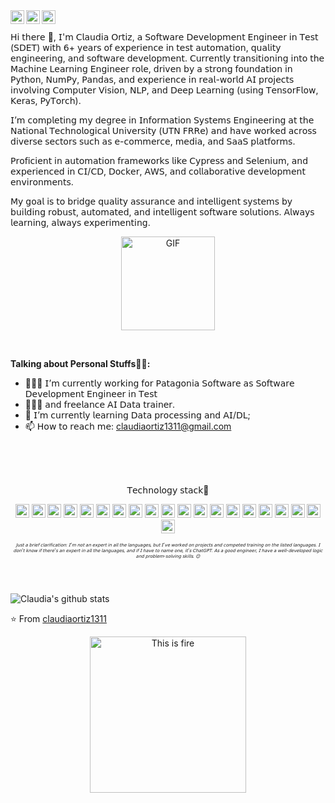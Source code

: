 
<a href="https://www.linkedin.com/in/claudia-ortiz-285b0b172">
  <img align="left" alt="Claudia's LinkdeIN" width="22px" src="https://img.icons8.com/?size=100&id=13930&format=png&color=000000" />
</a>
<a href="https://t.me/Cortiz2991">
  <img align="left" alt="Claudia's Telegram" width="22px" src="https://img.icons8.com/?size=100&id=63306&format=png&color=000000" />
</a>
<a href="https://www.instagram.com/_claudiamortiz?r=nametag">
  <img align="left" alt="Claudia's Instagram" width="22px" src="https://img.icons8.com/?size=100&id=Xy10Jcu1L2Su&format=png&color=000000" />
</a>
<br />
<br />
𝖧𝗂 𝗍𝗁𝖾𝗋𝖾 👋, 𝖨'𝗆 𝖢𝗅𝖺𝗎𝖽𝗂𝖺 𝖮𝗋𝗍𝗂𝗓, 𝖺 𝖲𝗈𝖿𝗍𝗐𝖺𝗋𝖾 𝖣𝖾𝗏𝖾𝗅𝗈𝗉𝗆𝖾𝗇𝗍 𝖤𝗇𝗀𝗂𝗇𝖾𝖾𝗋 𝗂𝗇 𝖳𝖾𝗌𝗍 (𝖲𝖣𝖤𝖳) 𝗐𝗂𝗍𝗁 𝟨+ 𝗒𝖾𝖺𝗋𝗌 𝗈𝖿 𝖾𝗑𝗉𝖾𝗋𝗂𝖾𝗇𝖼𝖾 𝗂𝗇 𝗍𝖾𝗌𝗍 𝖺𝗎𝗍𝗈𝗆𝖺𝗍𝗂𝗈𝗇, 𝗊𝗎𝖺𝗅𝗂𝗍𝗒 𝖾𝗇𝗀𝗂𝗇𝖾𝖾𝗋𝗂𝗇𝗀, 𝖺𝗇𝖽 𝗌𝗈𝖿𝗍𝗐𝖺𝗋𝖾 𝖽𝖾𝗏𝖾𝗅𝗈𝗉𝗆𝖾𝗇𝗍. 𝖢𝗎𝗋𝗋𝖾𝗇𝗍𝗅𝗒 𝗍𝗋𝖺𝗇𝗌𝗂𝗍𝗂𝗈𝗇𝗂𝗇𝗀 𝗂𝗇𝗍𝗈 𝗍𝗁𝖾 𝖬𝖺𝖼𝗁𝗂𝗇𝖾 𝖫𝖾𝖺𝗋𝗇𝗂𝗇𝗀 𝖤𝗇𝗀𝗂𝗇𝖾𝖾𝗋 𝗋𝗈𝗅𝖾, 𝖽𝗋𝗂𝗏𝖾𝗇 𝖻𝗒 𝖺 𝗌𝗍𝗋𝗈𝗇𝗀 𝖿𝗈𝗎𝗇𝖽𝖺𝗍𝗂𝗈𝗇 𝗂𝗇 𝖯𝗒𝗍𝗁𝗈𝗇, 𝖭𝗎𝗆𝖯𝗒, 𝖯𝖺𝗇𝖽𝖺𝗌, 𝖺𝗇𝖽 𝖾𝗑𝗉𝖾𝗋𝗂𝖾𝗇𝖼𝖾 𝗂𝗇 𝗋𝖾𝖺𝗅-𝗐𝗈𝗋𝗅𝖽 𝖠𝖨 𝗉𝗋𝗈𝗃𝖾𝖼𝗍𝗌 𝗂𝗇𝗏𝗈𝗅𝗏𝗂𝗇𝗀 𝖢𝗈𝗆𝗉𝗎𝗍𝖾𝗋 𝖵𝗂𝗌𝗂𝗈𝗇, 𝖭𝖫𝖯, 𝖺𝗇𝖽 𝖣𝖾𝖾𝗉 𝖫𝖾𝖺𝗋𝗇𝗂𝗇𝗀 (𝗎𝗌𝗂𝗇𝗀 𝖳𝖾𝗇𝗌𝗈𝗋𝖥𝗅𝗈𝗐, 𝖪𝖾𝗋𝖺𝗌, 𝖯𝗒𝖳𝗈𝗋𝖼𝗁).

𝖨’𝗆 𝖼𝗈𝗆𝗉𝗅𝖾𝗍𝗂𝗇𝗀 𝗆𝗒 𝖽𝖾𝗀𝗋𝖾𝖾 𝗂𝗇 𝖨𝗇𝖿𝗈𝗋𝗆𝖺𝗍𝗂𝗈𝗇 𝖲𝗒𝗌𝗍𝖾𝗆𝗌 𝖤𝗇𝗀𝗂𝗇𝖾𝖾𝗋𝗂𝗇𝗀 𝖺𝗍 𝗍𝗁𝖾 𝖭𝖺𝗍𝗂𝗈𝗇𝖺𝗅 𝖳𝖾𝖼𝗁𝗇𝗈𝗅𝗈𝗀𝗂𝖼𝖺𝗅 𝖴𝗇𝗂𝗏𝖾𝗋𝗌𝗂𝗍𝗒 (𝖴𝖳𝖭 𝖥𝖱𝖱𝖾) 𝖺𝗇𝖽 𝗁𝖺𝗏𝖾 𝗐𝗈𝗋𝗄𝖾𝖽 𝖺𝖼𝗋𝗈𝗌𝗌 𝖽𝗂𝗏𝖾𝗋𝗌𝖾 𝗌𝖾𝖼𝗍𝗈𝗋𝗌 𝗌𝗎𝖼𝗁 𝖺𝗌 𝖾-𝖼𝗈𝗆𝗆𝖾𝗋𝖼𝖾, 𝗆𝖾𝖽𝗂𝖺, 𝖺𝗇𝖽 𝖲𝖺𝖺𝖲 𝗉𝗅𝖺𝗍𝖿𝗈𝗋𝗆𝗌.

𝖯𝗋𝗈𝖿𝗂𝖼𝗂𝖾𝗇𝗍 𝗂𝗇 𝖺𝗎𝗍𝗈𝗆𝖺𝗍𝗂𝗈𝗇 𝖿𝗋𝖺𝗆𝖾𝗐𝗈𝗋𝗄𝗌 𝗅𝗂𝗄𝖾 𝖢𝗒𝗉𝗋𝖾𝗌𝗌 𝖺𝗇𝖽 𝖲𝖾𝗅𝖾𝗇𝗂𝗎𝗆, 𝖺𝗇𝖽 𝖾𝗑𝗉𝖾𝗋𝗂𝖾𝗇𝖼𝖾𝖽 𝗂𝗇 𝖢𝖨/𝖢𝖣, 𝖣𝗈𝖼𝗄𝖾𝗋, 𝖠𝖶𝖲, 𝖺𝗇𝖽 𝖼𝗈𝗅𝗅𝖺𝖻𝗈𝗋𝖺𝗍𝗂𝗏𝖾 𝖽𝖾𝗏𝖾𝗅𝗈𝗉𝗆𝖾𝗇𝗍 𝖾𝗇𝗏𝗂𝗋𝗈𝗇𝗆𝖾𝗇𝗍𝗌.

𝖬𝗒 𝗀𝗈𝖺𝗅 𝗂𝗌 𝗍𝗈 𝖻𝗋𝗂𝖽𝗀𝖾 𝗊𝗎𝖺𝗅𝗂𝗍𝗒 𝖺𝗌𝗌𝗎𝗋𝖺𝗇𝖼𝖾 𝖺𝗇𝖽 𝗂𝗇𝗍𝖾𝗅𝗅𝗂𝗀𝖾𝗇𝗍 𝗌𝗒𝗌𝗍𝖾𝗆𝗌 𝖻𝗒 𝖻𝗎𝗂𝗅𝖽𝗂𝗇𝗀 𝗋𝗈𝖻𝗎𝗌𝗍, 𝖺𝗎𝗍𝗈𝗆𝖺𝗍𝖾𝖽, 𝖺𝗇𝖽 𝗂𝗇𝗍𝖾𝗅𝗅𝗂𝗀𝖾𝗇𝗍 𝗌𝗈𝖿𝗍𝗐𝖺𝗋𝖾 𝗌𝗈𝗅𝗎𝗍𝗂𝗈𝗇𝗌. 𝖠𝗅𝗐𝖺𝗒𝗌 𝗅𝖾𝖺𝗋𝗇𝗂𝗇𝗀, 𝖺𝗅𝗐𝖺𝗒𝗌 𝖾𝗑𝗉𝖾𝗋𝗂𝗆𝖾𝗇𝗍𝗂𝗇𝗀.
<br />

  <p align="center">
  <img
    alt="GIF"
    src="https://cdnb.artstation.com/p/assets/images/images/017/714/049/original/sino-bali-anigif.gif?1557075739"
    width="150"
  />
</p>
  <br />

**Talking about Personal Stuffs🙆🏻:**

- 👩🏻‍💻 𝖨’𝗆 𝖼𝗎𝗋𝗋𝖾𝗇𝗍𝗅𝗒 𝗐𝗈𝗋𝗄𝗂𝗇𝗀 𝖿𝗈𝗋 𝖯𝖺𝗍𝖺𝗀𝗈𝗇𝗂𝖺 𝖲𝗈𝖿𝗍𝗐𝖺𝗋𝖾 𝖺𝗌 𝖲𝗈𝖿𝗍𝗐𝖺𝗋𝖾 𝖣𝖾𝗏𝖾𝗅𝗈𝗉𝗆𝖾𝗇𝗍 𝖤𝗇𝗀𝗂𝗇𝖾𝖾𝗋 𝗂𝗇 𝖳𝖾𝗌𝗍
- 👩🏻‍💻 𝖺𝗇𝖽 𝖿𝗋𝖾𝖾𝗅𝖺𝗇𝖼𝖾 𝖠𝖨 𝖣𝖺𝗍𝖺 𝗍𝗋𝖺𝗂𝗇𝖾𝗋.
- 🌱 𝖨’𝗆 𝖼𝗎𝗋𝗋𝖾𝗇𝗍𝗅𝗒 𝗅𝖾𝖺𝗋𝗇𝗂𝗇𝗀 𝖣𝖺𝗍𝖺 𝗉𝗋𝗈𝖼𝖾𝗌𝗌𝗂𝗇𝗀 𝖺𝗇𝖽 𝖠𝖨/𝖣𝖫;
- 📫 𝖧𝗈𝗐 𝗍𝗈 𝗋𝖾𝖺𝖼𝗁 𝗆𝖾: claudiaortiz1311@gmail.com
<br />
<br />
<br />

<p align="center"> 
  𝖳𝖾𝖼𝗁𝗇𝗈𝗅𝗈𝗀𝗒 𝗌𝗍𝖺𝖼𝗄🔧   
</p>
<p align="center">
<a src="https://github.com/"><img width="22px" src="https://img.icons8.com/?size=100&id=fmFqQmR0UdsR&format=png&color=000000"/></a>
<a src="https://visualstudio.microsoft.com/"><img width="22px" src="https://img.icons8.com/?size=100&id=9OGIyU8hrxW5&format=png&color=000000"/></a>
<a src="https://www.npmjs.com/"><img width="22px" src="https://img.icons8.com/?size=100&id=24895&format=png&color=000000"/></a>
<a src="https://www.java.com/en/"><img  width="22px" src="https://img.icons8.com/?size=100&id=13679&format=png&color=000000"/></a>
<a src="https://www.selenium.dev/"><img width="22px" src="https://img.icons8.com/?size=100&id=38553&format=png&color=000000"/></a>
<a src="https://cucumber.io/"><img width="22px" src="https://img.icons8.com/?size=100&id=20758&format=png&color=000000"/></a>
<a src="https://www.javascript.com/"><img width="22px" src="https://img.icons8.com/?size=100&id=108784&format=png&color=000000"/></a>
<a src="https://www.typescriptlang.org/"><img width="22px" src="https://img.icons8.com/?size=100&id=uJM6fQYqDaZK&format=png&color=000000"/></a>
<a src="https://reactjs.org/"><img width="22px" src="https://img.icons8.com/?size=100&id=asWSSTBrDlTW&format=png&color=000000"/></a>
<a src="https://nodejs.org/"><img width="22px" src="https://img.icons8.com/?size=100&id=54087&format=png&color=000000"/></a>
<a src="https://getbootstrap.com/"><img width="22px" src="https://img.icons8.com/?size=100&id=84710&format=png&color=000000"/></a>
<a src="https://www.w3schools.com/css/"><img width="22px" src="https://img.icons8.com/?size=100&id=21278&format=png&color=000000"/></a>
<a src="https://www.w3schools.com/html/"><img width="22px" src="https://img.icons8.com/?size=100&id=20909&format=png&color=000000"/></a>
<a src="https://www.mysql.com/"><img width="22px" src="https://img.icons8.com/?size=100&id=vR6XrZzQr1CN&format=png&color=000000"/></a>
<a src="https://www.w3schools.com/sql/"><img width="22px" src="https://img.icons8.com/?size=100&id=Ign0QG33bZzq&format=png&color=000000"/></a>
<a src="https://www.mongodb.com/"><img width="22px" src="https://img.icons8.com/?size=100&id=74402&format=png&color=000000"/></a>
<a src="https://www.python.org/"><img width="22px" src="https://img.icons8.com/?size=100&id=13441&format=png&color=000000"/></a>
<a src="https://www.tensorflow.org/"><img width="22px" src="https://img.icons8.com/?size=100&id=n3QRpDA7KZ7P&format=png&color=000000"/></a>
<a src="https://jupyter.org/"><img width="22px" src="https://img.icons8.com/?size=100&id=J0SgMWzAxqFj&format=png&color=000000"/></a>
<a src="https://www.docker.com/"><img width="22px" src="https://img.icons8.com/?size=100&id=zFAYIdFZlGxP&format=png&color=000000"/></a>
  </p>
  
<p align="center" style="font-style: italic; font-size: 0.5em;">
  𝖩𝗎𝗌𝗍 𝖺 𝖻𝗋𝗂𝖾𝖿 𝖼𝗅𝖺𝗋𝗂𝖿𝗂𝖼𝖺𝗍𝗂𝗈𝗇: 𝖨'𝗆 𝗇𝗈𝗍 𝖺𝗇 𝖾𝗑𝗉𝖾𝗋𝗍 𝗂𝗇 𝖺𝗅𝗅 𝗍𝗁𝖾 𝗅𝖺𝗇𝗀𝗎𝖺𝗀𝖾𝗌, 𝖻𝗎𝗍 𝖨'𝗏𝖾 𝗐𝗈𝗋𝗄𝖾𝖽 𝗈𝗇 𝗉𝗋𝗈𝗃𝖾𝖼𝗍𝗌 𝖺𝗇𝖽 𝖼𝗈𝗆𝗉𝖾𝗍𝖾𝖽 𝗍𝗋𝖺𝗂𝗇𝗂𝗇𝗀 𝗈𝗇 𝗍𝗁𝖾 𝗅𝗂𝗌𝗍𝖾𝖽 𝗅𝖺𝗇𝗀𝗎𝖺𝗀𝖾𝗌.  
  𝖨 𝖽𝗈𝗇'𝗍 𝗄𝗇𝗈𝗐 𝗂𝖿 𝗍𝗁𝖾𝗋𝖾'𝗌 𝖺𝗇 𝖾𝗑𝗉𝖾𝗋𝗍 𝗂𝗇 𝖺𝗅𝗅 𝗍𝗁𝖾 𝗅𝖺𝗇𝗀𝗎𝖺𝗀𝖾𝗌, 𝖺𝗇𝖽 𝗂𝖿 𝖨 𝗁𝖺𝗏𝖾 𝗍𝗈 𝗇𝖺𝗆𝖾 𝗈𝗇𝖾, 𝗂𝗍'𝗌 𝖢𝗁𝖺𝗍𝖦𝖯𝖳.  
  𝖠𝗌 𝖺 𝗀𝗈𝗈𝖽 𝖾𝗇𝗀𝗂𝗇𝖾𝖾𝗋, 𝖨 𝗁𝖺𝗏𝖾 𝖺 𝗐𝖾𝗅𝗅-𝖽𝖾𝗏𝖾𝗅𝗈𝗉𝖾𝖽 𝗅𝗈𝗀𝗂𝖼 𝖺𝗇𝖽 𝗉𝗋𝗈𝖻𝗅𝖾𝗆-𝗌𝗈𝗅𝗏𝗂𝗇𝗀 𝗌𝗄𝗂𝗅𝗅𝗌. 😊
</p>
<br />
<br />

![Claudia's github stats](https://github-readme-stats.vercel.app/api?username=claudiaortiz1311&show_icons=true&hide_border=true&theme=gotham)

⭐️ From [claudiaortiz1311](https://github.com/claudiaortiz1311)
<br />
<p align="center">
<img src="https://i.pinimg.com/1200x/ef/6d/ed/ef6ded9690230bdddee45cb5371b8e95.jpg" alt="This is fire"  align="bottom" width="250">
</p>


